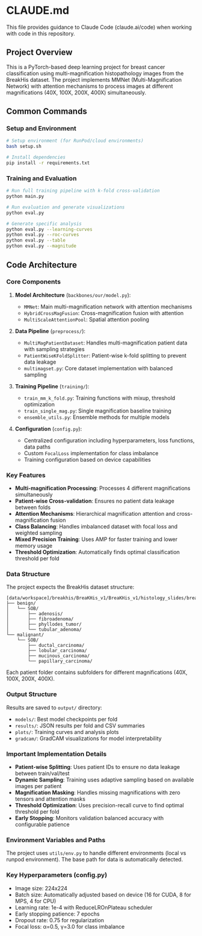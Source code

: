 # CLAUDE.md

This file provides guidance to Claude Code (claude.ai/code) when working with code in this repository.

## Project Overview

This is a PyTorch-based deep learning project for breast cancer classification using multi-magnification histopathology images from the BreakHis dataset. The project implements MMNet (Multi-Magnification Network) with attention mechanisms to process images at different magnifications (40X, 100X, 200X, 400X) simultaneously.

## Common Commands

### Setup and Environment
```bash
# Setup environment (for RunPod/cloud environments)
bash setup.sh

# Install dependencies
pip install -r requirements.txt
```

### Training and Evaluation
```bash
# Run full training pipeline with k-fold cross-validation
python main.py

# Run evaluation and generate visualizations
python eval.py

# Generate specific analysis
python eval.py --learning-curves
python eval.py --roc-curves
python eval.py --table
python eval.py --magnitude
```

## Code Architecture

### Core Components

1. **Model Architecture** (`backbones/our/model.py`):
   - `MMNet`: Main multi-magnification network with attention mechanisms
   - `HybridCrossMagFusion`: Cross-magnification fusion with attention
   - `MultiScaleAttentionPool`: Spatial attention pooling

2. **Data Pipeline** (`preprocess/`):
   - `MultiMagPatientDataset`: Handles multi-magnification patient data with sampling strategies
   - `PatientWiseKFoldSplitter`: Patient-wise k-fold splitting to prevent data leakage
   - `multimagset.py`: Core dataset implementation with balanced sampling

3. **Training Pipeline** (`training/`):
   - `train_mm_k_fold.py`: Training functions with mixup, threshold optimization
   - `train_single_mag.py`: Single magnification baseline training
   - `ensemble_utils.py`: Ensemble methods for multiple models

4. **Configuration** (`config.py`):
   - Centralized configuration including hyperparameters, loss functions, data paths
   - Custom `FocalLoss` implementation for class imbalance
   - Training configuration based on device capabilities

### Key Features

- **Multi-magnification Processing**: Processes 4 different magnifications simultaneously
- **Patient-wise Cross-validation**: Ensures no patient data leakage between folds
- **Attention Mechanisms**: Hierarchical magnification attention and cross-magnification fusion
- **Class Balancing**: Handles imbalanced dataset with focal loss and weighted sampling
- **Mixed Precision Training**: Uses AMP for faster training and lower memory usage
- **Threshold Optimization**: Automatically finds optimal classification threshold per fold

### Data Structure

The project expects the BreakHis dataset structure:
```
[data/workspace]/breakhis/BreaKHis_v1/BreaKHis_v1/histology_slides/breast/
├── benign/
│   └── SOB/
│       ├── adenosis/
│       ├── fibroadenoma/
│       ├── phyllodes_tumor/
│       └── tubular_adenoma/
└── malignant/
    └── SOB/
        ├── ductal_carcinoma/
        ├── lobular_carcinoma/
        ├── mucinous_carcinoma/
        └── papillary_carcinoma/
```

Each patient folder contains subfolders for different magnifications (40X, 100X, 200X, 400X).

### Output Structure

Results are saved to `output/` directory:
- `models/`: Best model checkpoints per fold
- `results/`: JSON results per fold and CSV summaries
- `plots/`: Training curves and analysis plots
- `gradcam/`: GradCAM visualizations for model interpretability

### Important Implementation Details

- **Patient-wise Splitting**: Uses patient IDs to ensure no data leakage between train/val/test
- **Dynamic Sampling**: Training uses adaptive sampling based on available images per patient
- **Magnification Masking**: Handles missing magnifications with zero tensors and attention masks
- **Threshold Optimization**: Uses precision-recall curve to find optimal threshold per fold
- **Early Stopping**: Monitors validation balanced accuracy with configurable patience

### Environment Variables and Paths

The project uses `utils/env.py` to handle different environments (local vs runpod environment). The base path for data is automatically detected.

### Key Hyperparameters (config.py)

- Image size: 224x224
- Batch size: Automatically adjusted based on device (16 for CUDA, 8 for MPS, 4 for CPU)
- Learning rate: 1e-4 with ReduceLROnPlateau scheduler
- Early stopping patience: 7 epochs
- Dropout rate: 0.75 for regularization
- Focal loss: α=0.5, γ=3.0 for class imbalance